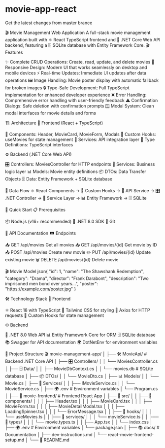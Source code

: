 # movie-app-react

Get the latest changes from master brance

🎬 Movie Management Web Application
A full-stack movie management application built with ⚛️ React TypeScript frontend and 🔧 .NET Core Web API backend, featuring a 🗄️ SQLite database with Entity Framework Core.
🎬 Features

✨ Complete CRUD Operations: Create, read, update, and delete movies
📱 Responsive Design: Modern UI that works seamlessly on desktop and mobile devices
⚡ Real-time Updates: Immediate UI updates after data operations
🖼️ Image Handling: Movie poster display with automatic fallback for broken images
🔒 Type-Safe Development: Full TypeScript implementation for enhanced developer experience
❌ Error Handling: Comprehensive error handling with user-friendly feedback
⚠️ Confirmation Dialogs: Safe deletion with confirmation prompts
🪟 Modal System: Clean modal interfaces for movie details and forms

🏗️ Architecture
🎯 Frontend (React + TypeScript)

🧩 Components: Header, MovieCard, MovieForm, Modals
🎣 Custom Hooks: useMovies for state management
🔌 Services: API integration layer
📝 Type Definitions: TypeScript interfaces

⚙️ Backend (.NET Core Web API)

🎛️ Controllers: MoviesController for HTTP endpoints
🏢 Services: Business logic layer
📊 Models: Movie entity definitions
📦 DTOs: Data Transfer Objects
🗄️ Data: Entity Framework + SQLite database

🔄 Data Flow
⚛️ React Components → 🎣 Custom Hooks → 🔌 API Service → 🎛️ .NET Controller → 🏢 Service Layer → 📊 Entity Framework → 🗄️ SQLite

🚀 Quick Start
📋 Prerequisites

📦 Node.js (v16+ recommended)
🔧 .NET 8.0 SDK
📂 Git


📖 API Documentation
🛤️ Endpoints

📥 GET    /api/movies                        Get all movies
📥 GET    /api/movies/{id}                   Get movie by ID
📤 POST   /api/movies                        Create new movie
✏️ PUT    /api/movies/{id}                   Update existing movie
🗑️ DELETE /api/movies/{id}                   Delete movie


🎬 Movie Model
json{
  "id": 1,
  "name": "The Shawshank Redemption",
  "category": "Drama",
  "director": "Frank Darabont",
  "description": "Two imprisoned men bond over years...",
  "poster": "https://example.com/poster.jpg"
}

🛠️ Technology Stack
🎨 Frontend

⚛️ React 18 with TypeScript
🎨 Tailwind CSS for styling
📡 Axios for HTTP requests
🎣 Custom Hooks for state management

⚙️ Backend

🔧 .NET 8.0 Web API
📊 Entity Framework Core for ORM
🗄️ SQLite database
📚 Swagger for API documentation
🌍 DotNetEnv for environment variables


📁 Project Structure
🎬 movie-management-app/
│
├── 🛠️ MovieApi/                          # Backend .NET Core API
│   ├── 🎛️ Controllers/
│   │   └── MoviesController.cs
│   ├── 🗄️ Data/
│   │   ├── MovieDbContext.cs
│   │   └── movies.db                  # SQLite database
│   ├── 📦 DTOs/
│   │   └── MovieDto.cs
│   ├── 📊 Models/
│   │   └── Movie.cs
│   ├── 🏢 Services/
│   │   ├── IMovieService.cs
│   │   └── MovieService.cs
│   ├── 🌍 .env                           # Environment variables
│   └── Program.cs
│
├── 🎨 movie-frontend/                     # Frontend React App
│   ├── 📁 src/
│   │   ├── 🧩 components/
│   │   │   ├── Header.tsx
│   │   │   ├── MovieCard.tsx
│   │   │   ├── MovieForm.tsx
│   │   │   ├── MovieDetailModal.tsx
│   │   │   ├── LoadingSpinner.tsx
│   │   │   └── ErrorMessage.tsx
│   │   ├── 🎣 hooks/
│   │   │   └── useMovies.ts
│   │   ├── 🔌 services/
│   │   │   └── movieService.ts
│   │   ├── 📝 types/
│   │   │   └── movie.types.ts
│   │   ├── App.tsx
│   │   └── index.css
│   ├── 🌍 .env                           # Environment variables
│   └── package.json
│
├── 📚 docs/                              # Documentation
│   ├── dev-instructions.md
│   └── react-movie-frontend-setup.md
│
└── 📖 README.md













